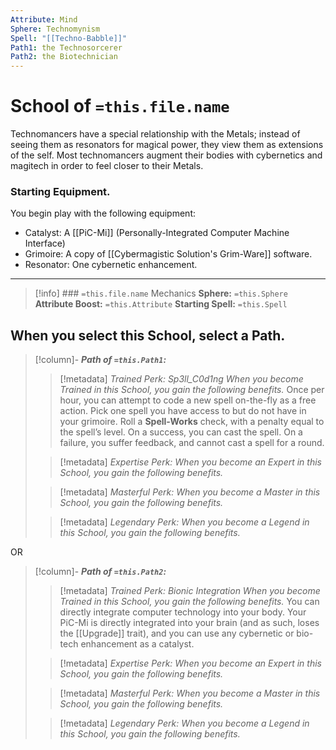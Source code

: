 ```yaml
---
Attribute: Mind
Sphere: Technomynism
Spell: "[[Techno-Babble]]"
Path1: the Technosorcerer
Path2: the Biotechnician
---
```

# School of  `=this.file.name`
Technomancers have a special relationship with the Metals; instead of seeing them as resonators for magical power, they view them as extensions of the self. Most technomancers augment their bodies with cybernetics and magitech in order to feel closer to their Metals.
### Starting Equipment.
You begin play with the following equipment:
- Catalyst: A [[PiC-Mi]] (Personally-Integrated Computer Machine Interface)
- Grimoire: A copy of [[Cybermagistic Solution's Grim-Ware]] software.
- Resonator: One cybernetic enhancement.
- - -
>[!info] ### `=this.file.name` Mechanics
>**Sphere:** `=this.Sphere`
> **Attribute Boost:** `=this.Attribute`
> **Starting Spell:** `=this.Spell`

## When you select  this School,  select  a  Path. 

>[!column]- ***Path of `=this.Path1`:*** 
>> [!metadata] *Trained Perk: Sp3ll_C0d1ng*
>> *When you become Trained in this School, you gain the following benefits.*
>> Once per hour, you can attempt to code a new spell on-the-fly as a free action. Pick one spell you have access to but do not have in your grimoire. Roll a **Spell-Works** check, with a penalty equal to the spell’s level. On a success, you can cast the spell. On a failure, you suffer feedback, and cannot cast a spell for a round.
>
>> [!metadata] *Expertise Perk:*
>> *When you become an Expert in this School, you gain the following benefits.*
>
>> [!metadata] *Masterful Perk:*
>>*When you become a Master in this School, you gain the following benefits.*
>
>> [!metadata] *Legendary Perk:*
>>*When you become a Legend in this School, you gain the following benefits.*

OR

>[!column]- ***Path of `=this.Path2`:*** 
>> [!metadata] *Trained Perk: Bionic Integration*
>>*When you become Trained in this School, you gain the following benefits.*
>>You can directly integrate computer technology into your body. Your PiC-Mi is directly integrated into your brain (and as such, loses the [[Upgrade]] trait), and you can use any cybernetic or bio-tech enhancement as a catalyst.
>
>> [!metadata] *Expertise Perk:*
>> *When you become an Expert in this School, you gain the following benefits.*
>
>> [!metadata] *Masterful Perk:*
>>*When you become a Master in this School, you gain the following benefits.*
>
>> [!metadata] *Legendary Perk:*
>> *When you become a Legend in this School, you gain the following benefits.*